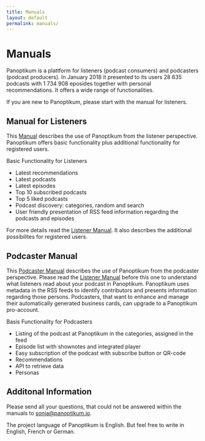 ```yaml
---
title: Manuals
layout: default
permalink: manuals/
---
```


# Manuals

Panoptikum is a plattform for listeners (podcast consumers) and podcasters
(podcast producers). In January 2018 it presented to its users 28 635 podcasts
with 1 734 908 eposides together with personal recommendations. It offers a wide
range of functionalities.

If you are new to Panoptikum, please start with the manual for listeners.  

## Manual for Listeners

This [Manual](/manuals/mlistener) describes the use of Panoptikum from the
listener perspective. Panoptikum offers basic functionality plus additional
functionality for registered users.

Basic Functionality for Listeners
* Latest recommendations
* Latest podcasts
* Latest episodes
* Top 10 subscribed podcasts
* Top 5 liked podcasts
* Podcast discovery: categories, random and search
* User friendly presentation of RSS feed information regarding the podcasts and
  episodes

For more details read the [Listener Manual](/listener-manual). It also
describes the additional possibilites for registered users.

## Podcaster Manual

This [Podcaster Manual](/podcaster-manual) describes the use of Panoptikum from the
podcaster perspective. Please read the [Listener Manual](/listener-manual)
before this one to understand what listeners read about your podcast in
Panoptikum. Panoptikum uses metadata in the RSS feeds to identify contributors and presents information
regarding those persons. Podcasters, that want to enhance and manage their
automatically generated business cards, can upgrade to a Panoptikum
pro-account.

Basis Functionality for Podcasters
* Listing of the podcast at Panoptikum in the categories, assigned in the feed
* Episode list with shownotes and integrated player
* Easy subscription of the podcast with subscribe button or QR-code
* Recommendations
* API to retrieve data
* Personas

## Additonal Information

Please send all your questions, that could not be answered within the manuals to
<sonja@panoptikum.io>.

The project language of Panoptikum is English. But feel free to write in
English, French or German.

